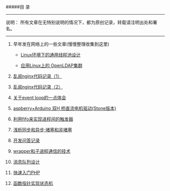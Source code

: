 #####目 录
***
说明： 所有文章在无特别说明的情况下，都为原创记录，转载请注明出处和署名。
***

1. 早年发在网络上的一些文章(慢慢整理收集到这里)

   * [Linux环境下的通用线程池设计](http://wenku.baidu.com/link?url=E1iLLWSa6oLCqPRtgJY4_ajVZ-gsOkvSHOn5RVteo5hsUifmrvrodh-W8UiKMV3WHiWRy3Ys575iDWX_oh40zSJEadPdnKmoxqPAKNgFGfC)

   * [应用Linux上的 OpenLDAP集群](http://www.ccidnet.com/2004/1209/187665.shtml)
   
 
2. [乱阅nginx代码记录（1）](http://www.lexmao.com/nginx_1.html)

3. [乱阅nginx代码记录（2）](http://www.lexmao.com/blog_003.html)

4. [关于event loop的一点体会](http://www.lexmao.com/blog_004.html)

5. [aspberry+Arduino 双H 桥直流电机驱动(Stone版本)](http://www.lexmao.com/blog_005.html)

6. [利用fifo来实现进程间的触发器](http://www.lexmao.com/blog_001.html)



7. [浅析同步和异步;堵塞和非堵塞](http://www.lexmao.com/blog_006.html)

8. [开发问答记录](http://www.lexmao.com/blog_007.html)

9. [wrapper和子进程通信的技术](http://www.lexmao.com/blog_008.html) 

10. [消息队列设计](http://www.lexmao.com/blog_009.html) 

11. [快速入门PHP](http://www.lexmao.com/blog_010.html) 

12. [函数指针实现状态机](http://www.lexmao.com/blog_011.html) 